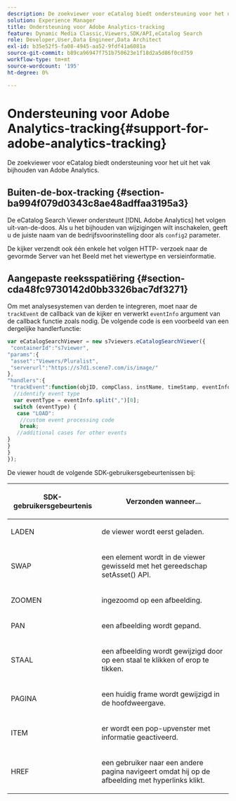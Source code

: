 ```yaml
---
description: De zoekviewer voor eCatalog biedt ondersteuning voor het uit het vak bijhouden van Adobe Analytics.
solution: Experience Manager
title: Ondersteuning voor Adobe Analytics-tracking
feature: Dynamic Media Classic,Viewers,SDK/API,eCatalog Search
role: Developer,User,Data Engineer,Data Architect
exl-id: b35e52f5-fa08-4945-aa52-9fdf41a6081a
source-git-commit: b89ca96947f751b750623e1f18d2a5d86f0cd759
workflow-type: tm+mt
source-wordcount: '195'
ht-degree: 0%

---
```


# Ondersteuning voor Adobe Analytics-tracking{#support-for-adobe-analytics-tracking}

De zoekviewer voor eCatalog biedt ondersteuning voor het uit het vak bijhouden van Adobe Analytics.

## Buiten-de-box-tracking {#section-ba994f079d0343c8ae48adffaa3195a3}

De eCatalog Search Viewer ondersteunt [!DNL Adobe Analytics] het volgen uit-van-de-doos. Als u het bijhouden van wijzigingen wilt inschakelen, geeft u de juiste naam van de bedrijfsvoorinstelling door als `config2` parameter.

De kijker verzendt ook één enkele het volgen HTTP- verzoek naar de gevormde Server van het Beeld met het viewertype en versieinformatie.

## Aangepaste reeksspatiëring {#section-cda48fc9730142d0bb3326bac7df3271}

Om met analysesystemen van derden te integreren, moet naar de `trackEvent` de callback van de kijker en verwerkt `eventInfo` argument van de callback functie zoals nodig. De volgende code is een voorbeeld van een dergelijke handlerfunctie:

```javascript {.line-numbers}
var eCatalogSearchViewer = new s7viewers.eCatalogSearchViewer({ 
 "containerId":"s7viewer", 
"params":{ 
 "asset":"Viewers/Pluralist", 
 "serverurl":"https://s7d1.scene7.com/is/image/" 
}, 
"handlers":{ 
 "trackEvent":function(objID, compClass, instName, timeStamp, eventInfo) { 
  //identify event type 
  var eventType = eventInfo.split(",")[0]; 
  switch (eventType) { 
   case "LOAD": 
    //custom event processing code 
    break; 
   //additional cases for other events 
} 
} 
} 
});
```

De viewer houdt de volgende SDK-gebruikersgebeurtenissen bij:

<table id="table_5D090E6614974D968E1A93B5727D859C"> 
 <thead> 
  <tr> 
   <th colname="col1" class="entry"> <p>SDK-gebruikersgebeurtenis </p> </th> 
   <th colname="col2" class="entry"> <p>Verzonden wanneer... </p> </th> 
  </tr> 
 </thead>
 <tbody> 
  <tr> 
   <td colname="col1"> <p> <span class="codeph"> LADEN </span> </p> </td> 
   <td colname="col2"> <p>de viewer wordt eerst geladen. </p> </td> 
  </tr> 
  <tr> 
   <td colname="col1"> <p> <span class="codeph"> SWAP </span> </p> </td> 
   <td colname="col2"> <p>een element wordt in de viewer gewisseld met het gereedschap <span class="codeph"> setAsset() </span> API. </p> </td> 
  </tr> 
  <tr> 
   <td colname="col1"> <p> <span class="codeph"> ZOOMEN </span> </p> </td> 
   <td colname="col2"> <p> ingezoomd op een afbeelding. </p> </td> 
  </tr> 
  <tr> 
   <td colname="col1"> <p> <span class="codeph"> PAN </span> </p> </td> 
   <td colname="col2"> <p>een afbeelding wordt gepand. </p> </td> 
  </tr> 
  <tr> 
   <td colname="col1"> <p> <span class="codeph"> STAAL </span> </p> </td> 
   <td colname="col2"> <p> een afbeelding wordt gewijzigd door op een staal te klikken of erop te tikken. </p> </td> 
  </tr> 
  <tr> 
   <td colname="col1"> <p> <span class="codeph"> PAGINA </span> </p> </td> 
   <td colname="col2"> <p> een huidig frame wordt gewijzigd in de hoofdweergave. </p> </td> 
  </tr> 
  <tr> 
   <td colname="col1"> <p> <span class="codeph"> ITEM </span> </p> </td> 
   <td colname="col2"> <p>er wordt een pop-upvenster met informatie geactiveerd. </p> </td> 
  </tr> 
  <tr> 
   <td colname="col1"> <p> <span class="codeph"> HREF </span> </p> </td> 
   <td colname="col2"> <p>een gebruiker naar een andere pagina navigeert omdat hij op de afbeelding met hyperlinks klikt. </p> </td> 
  </tr> 
 </tbody> 
</table>
